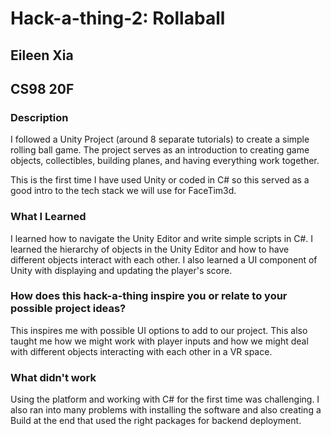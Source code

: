 # Hack-a-thing-2: Rollaball
## Eileen Xia
## CS98 20F

### Description
I followed a Unity Project (around 8 separate tutorials) to create a simple rolling ball game. The project serves as an introduction to creating game objects, collectibles, building planes, and having everything work together.

This is the first time I have used Unity or coded in C# so this served as a good intro to the tech stack we will use for FaceTim3d.

### What I Learned
I learned how to navigate the Unity Editor and write simple scripts in C#. I learned the hierarchy of objects in the Unity Editor and how to have different objects interact with each other. I also learned a UI component of Unity with displaying and updating the player's score.

### How does this hack-a-thing inspire you or relate to your possible project ideas?
This inspires me with possible UI options to add to our project. This also taught me how we might work with player inputs and how we might deal with different objects interacting with each other in a VR space.

### What didn't work
Using the platform and working with C# for the first time was challenging. I also ran into many problems with installing the software and also creating a Build at the end that used the right packages for backend deployment.
